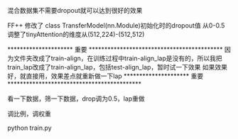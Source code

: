 混合数据集不需要dropout就可以达到很好的效果

FF++
修改了 class TransferModel(nn.Module)初始化时的dropout值 从0-0.5
调整了tinyAttention的维度从(512,224)-(512,512)


*********************   重要    *******************************************
因为文件夹改成了train-align，在训练过程中train-align_lap是没有的，所以我把train_lap改成了train-align_lap，包括test-align_lap，暂时试一下效果
如果效果好，就直接用，效果差点就重新做一下lap
*********************   重要    *******************************************

看一下数据，筛一下数据，drop调为0.5，lap重做

调比例，调权重

python train.py
